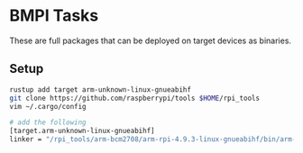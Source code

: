 # BMPI Tasks

These are full packages that can be deployed on target devices as binaries.

## Setup

```sh
rustup add target arm-unknown-linux-gnueabihf
git clone https://github.com/raspberrypi/tools $HOME/rpi_tools
vim ~/.cargo/config

# add the following
[target.arm-unknown-linux-gnueabihf]
linker = "/rpi_tools/arm-bcm2708/arm-rpi-4.9.3-linux-gnueabihf/bin/arm-linux-gnueabihf-gcc"
```
